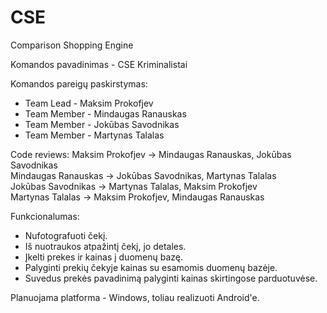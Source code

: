 # CSE
Comparison Shopping Engine

Komandos pavadinimas - CSE Kriminalistai

Komandos pareigų paskirstymas:
<ul>
  <li>Team Lead - Maksim Prokofjev</li>
  <li>Team Member - Mindaugas Ranauskas</li>
  <li>Team Member - Jokūbas Savodnikas</li>
  <li>Team Member - Martynas Talalas</li>
</ul>

Code reviews:
Maksim Prokofjev -> Mindaugas Ranauskas, Jokūbas Savodnikas<br>
Mindaugas Ranauskas -> Jokūbas Savodnikas, Martynas Talalas<br>
Jokūbas Savodnikas -> Martynas Talalas, Maksim Prokofjev<br>
Martynas Talalas -> Maksim Prokofjev, Mindaugas Ranauskas<br>

Funkcionalumas:
<ul>
  <li>Nufotografuoti čekį.</li>
  <li>Iš nuotraukos atpažintį čekį, jo detales.</li>
  <li>Įkelti prekes ir kainas į duomenų bazę.</li>
  <li>Palyginti prekių čekyje kainas su esamomis duomenų bazėje.</li>
  <li>Suvedus prekės pavadinimą palyginti kainas skirtingose parduotuvėse.</li>
</ul>

Planuojama platforma - Windows, toliau realizuoti Android'e.
